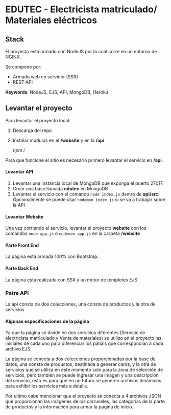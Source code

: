 # EDUTEC - Electricista matriculado/ Materiales eléctricos

## Stack
El proyecto está armado con NodeJS por lo cuál corre en un entorno de NGINX.

Se compone por:

 - Armado web en servidor (SSR)
 - REST API

**Keywords**: NodeJS, EJS, API, MongoDB, Heroku

## Levantar el proyecto
Para levantar el proyecto local:

 1. Descarga del repo
 2. Instalar módulos en el **/website** y en la **/api**

    *npm i* 

Para que funcione el sitio es necesario primero levantar el servicio en **/api**.

#### Levantar API

 1. Levantar una instancia local de MongoDB que exponga el puerto 27017. 
 2. Crear una base llamada **edutec** en MongoDB
 3. Levantar el servicio con el comando `node index.js` dentro de **api/src**. Opcionalmente se puede usar `nodemon index.js` si se va a trabajar sobre la API

#### Levantar Website

Una vez corriendo el servicio, levantar el proyecto **website** con los comandos `node app.js` o `nodemon app.js` en la carpeta **/website**

#### Parte Front End

La página está armada 100% con Bootstrap.

#### Parte Back End 

La página está realizada con SSR y un motor de templetes EJS

### Patre API

La api consta de dos colecciones, una consta de productos y la otra de servicios

#### Algunas especificaciones de la página

Ya que la página se divide en dos servicios diferentes (Servicio de electricista matriculado y Venta de materiales) se utilizo en el proyecto las iniciales de cada uno para diferenciar los patials que correspondian a cada archivo EJS.

La página se conecta a dos colecciones proporcionadas por la base de datos, una consta de productos, destinada a generar cards, y la otra de servicios que se utiliza en este momento solo para la zona de selección de servicios, pero también se puede ingresar una imagen y una descripción del servicio, esto es para que en un futuro se generen archivos dinámicos para exhibir los servicios más a detalle.

Por ultimo cabe mencionar que el proyecto se conecta a 4 archivos JSON que proporcionan las imágenes de los carruseles, las categorías de la parte de productos y la información para armar la pagina de inicio.  
